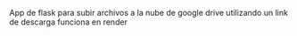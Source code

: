 App de flask para subir archivos a la nube de google drive utilizando un link de descarga funciona en render
